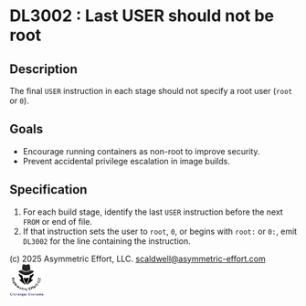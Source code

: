 # DL3002 : Last USER should not be root

## Description
The final `USER` instruction in each stage should not specify a root user (`root` or `0`).

## Goals
- Encourage running containers as non-root to improve security.
- Prevent accidental privilege escalation in image builds.

## Specification
1. For each build stage, identify the last `USER` instruction before the next `FROM` or end of file.
2. If that instruction sets the user to `root`, `0`, or begins with `root:` or `0:`, emit `DL3002` for the line containing the instruction.

(c) 2025 Asymmetric Effort, LLC. <scaldwell@asymmetric-effort.com>
[<img src="../img/asymmetric-effort.png" alt="Asymmetric Effort logo" width="60" height="60">](https://asymmetric-effort.com/)
